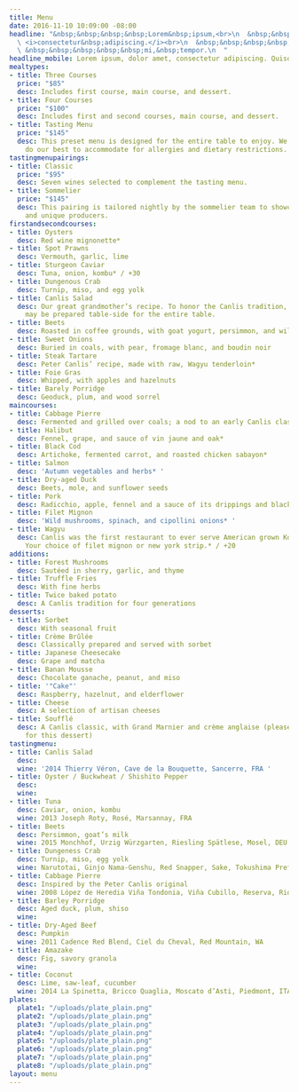 ```yaml
---
title: Menu
date: 2016-11-10 10:09:00 -08:00
headline: "&nbsp;&nbsp;&nbsp;&nbsp;Lorem&nbsp;ipsum,<br>\n  &nbsp;&nbsp;&nbsp;&nbsp;&nbsp;&nbsp;&nbsp;&nbsp;dolor&nbsp;amet,<br>\n
  \ <i>consectetur&nbsp;adipiscing.</i><br>\n  &nbsp;&nbsp;&nbsp;&nbsp;&nbsp;&nbsp;&nbsp;&nbsp;&nbsp;&nbsp;&nbsp;Quisque&nbsp;mi&nbsp;<br>\n
  \ &nbsp;&nbsp;&nbsp;&nbsp;&nbsp;mi,&nbsp;tempor.\n  "
headline_mobile: Lorem ipsum, dolor amet, consectetur adipiscing. Quisquemi mi, tempor.
mealtypes:
- title: Three Courses
  price: "$85"
  desc: Includes first course, main course, and dessert.
- title: Four Courses
  price: "$100"
  desc: Includes first and second courses, main course, and dessert.
- title: Tasting Menu
  price: "$145"
  desc: This preset menu is designed for the entire table to enjoy. We will always
    do our best to accommodate for allergies and dietary restrictions.
tastingmenupairings:
- title: Classic
  price: "$95"
  desc: Seven wines selected to complement the tasting menu.
- title: Sommelier
  price: "$145"
  desc: This pairing is tailored nightly by the sommelier team to showcase rare bottlings
    and unique producers.
firstandsecondcourses:
- title: Oysters
  desc: Red wine mignonette*
- title: Spot Prawns
  desc: Vermouth, garlic, lime
- title: Sturgeon Caviar
  desc: Tuna, onion, kombu* / +30
- title: Dungenous Crab
  desc: Turnip, miso, and egg yolk
- title: Canlis Salad
  desc: Our great grandmother’s recipe. To honor the Canlis tradition, this salad
    may be prepared table-side for the entire table.
- title: Beets
  desc: Roasted in coffee grounds, with goat yogurt, persimmon, and wild rice
- title: Sweet Onions
  desc: Buried in coals, with pear, fromage blanc, and boudin noir
- title: Steak Tartare
  desc: Peter Canlis’ recipe, made with raw, Wagyu tenderloin*
- title: Foie Gras
  desc: Whipped, with apples and hazelnuts
- title: Barely Porridge
  desc: Geoduck, plum, and wood sorrel
maincourses:
- title: Cabbage Pierre
  desc: Fermented and grilled over coals; a nod to an early Canlis classic
- title: Halibut
  desc: Fennel, grape, and sauce of vin jaune and oak*
- title: Black Cod
  desc: Artichoke, fermented carrot, and roasted chicken sabayon*
- title: Salmon
  desc: 'Autumn vegetables and herbs* '
- title: Dry-aged Duck
  desc: Beets, mole, and sunflower seeds
- title: Pork
  desc: Radicchio, apple, fennel and a sauce of its drippings and black garlic
- title: Filet Mignon
  desc: 'Wild mushrooms, spinach, and cipollini onions* '
- title: Wagyu
  desc: Canlis was the first restaurant to ever serve American grown Kobe-style beef.
    Your choice of filet mignon or new york strip.* / +20
additions:
- title: Forest Mushrooms
  desc: Sautéed in sherry, garlic, and thyme
- title: Truffle Fries
  desc: With fine herbs
- title: Twice baked potato
  desc: A Canlis tradition for four generations
desserts:
- title: Sorbet
  desc: With seasonal fruit
- title: Crème Brûlée
  desc: Classically prepared and served with sorbet
- title: Japanese Cheesecake
  desc: Grape and matcha
- title: Banan Mousse
  desc: Chocolate ganache, peanut, and miso
- title: '"Cake"'
  desc: Raspberry, hazelnut, and elderflower
- title: Cheese
  desc: A selection of artisan cheeses
- title: Soufflé
  desc: A Canlis classic, with Grand Marnier and crème anglaise (please allow 30 minutes
    for this dessert)
tastingmenu:
- title: Canlis Salad
  desc:
  wine: '2014 Thierry Véron, Cave de la Bouquette, Sancerre, FRA '
- title: Oyster / Buckwheat / Shishito Pepper
  desc:
  wine:
- title: Tuna
  desc: Caviar, onion, kombu
  wine: 2013 Joseph Roty, Rosé, Marsannay, FRA
- title: Beets
  desc: Persimmon, goat’s milk
  wine: 2015 Monchhof, Urzig Würzgarten, Riesling Spätlese, Mosel, DEU
- title: Dungeness Crab
  desc: Turnip, miso, egg yolk
  wine: Narutotai, Ginjo Nama-Genshu, Red Snapper, Sake, Tokushima Prefecture, JPN
- title: Cabbage Pierre
  desc: Inspired by the Peter Canlis original
  wine: 2008 López de Heredia Viña Tondonia, Viña Cubillo, Reserva, Rioja, ESP
- title: Barley Porridge
  desc: Aged duck, plum, shiso
  wine:
- title: Dry-Aged Beef
  desc: Pumpkin
  wine: 2011 Cadence Red Blend, Ciel du Cheval, Red Mountain, WA
- title: Amazake
  desc: Fig, savory granola
  wine:
- title: Coconut
  desc: Lime, saw-leaf, cucumber
  wine: 2014 La Spinetta, Bricco Quaglia, Moscato d’Asti, Piedmont, ITA
plates:
  plate1: "/uploads/plate_plain.png"
  plate2: "/uploads/plate_plain.png"
  plate3: "/uploads/plate_plain.png"
  plate4: "/uploads/plate_plain.png"
  plate5: "/uploads/plate_plain.png"
  plate6: "/uploads/plate_plain.png"
  plate7: "/uploads/plate_plain.png"
  plate8: "/uploads/plate_plain.png"
layout: menu
---
```

